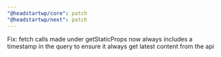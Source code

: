 ```yaml
---
"@headstartwp/core": patch
"@headstartwp/next": patch
---
```


Fix: fetch calls made under getStaticProps now always includes a timestamp in the query to ensure it always get latest content from the api
